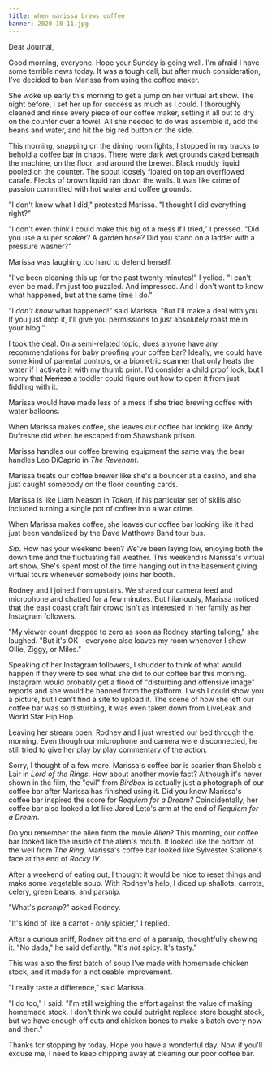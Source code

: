```yaml
---
title: when marissa brews coffee
banner: 2020-10-11.jpg
---
```


Dear Journal,

Good morning, everyone.  Hope your Sunday is going well.  I'm afraid I
have some terrible news today.  It was a tough call, but after much
consideration, I've decided to ban Marissa from using the coffee
maker.

She woke up early this morning to get a jump on her virtual art show.
The night before, I set her up for success as much as I could.  I
thoroughly cleaned and rinse every piece of our coffee maker, setting
it all out to dry on the counter over a towel.  All she needed to do
was assemble it, add the beans and water, and hit the big red button
on the side.

This morning, snapping on the dining room lights, I stopped in my
tracks to behold a coffee bar in chaos.  There were dark wet grounds
caked beneath the machine, on the floor, and around the brewer.  Black
muddy liquid pooled on the counter.  The spout loosely floated on top
an overflowed carafe.  Flecks of brown liquid ran down the walls.  It
was like crime of passion committed with hot water and coffee grounds.

"I don't know what I did," protested Marissa.  "I thought I did
everything right?"

"I don't even think I could make this big of a mess if I tried," I
pressed.  "Did you use a super soaker?  A garden hose?  Did you stand
on a ladder with a pressure washer?"

Marissa was laughing too hard to defend herself.

"I've been cleaning this up for the past twenty minutes!" I yelled.
"I can't even be mad.  I'm just too puzzled.  And impressed.  And I
don't want to know what happened, but at the same time I do."

"I _don't know_ what happened!" said Marissa.  "But I'll make a deal
with you.  If you just drop it, I'll give you permissions to just
absolutely roast me in your blog."

I took the deal.  On a semi-related topic, does anyone have any
recommendations for baby proofing your coffee bar?  Ideally, we could
have some kind of parental controls, or a biometric scanner that only
heats the water if I activate it with my thumb print.  I'd consider a
child proof lock, but I worry that <strike>Marissa</strike> a toddler
could figure out how to open it from just fiddling with it.

Marissa would have made less of a mess if she tried brewing coffee
with water balloons.

When Marissa makes coffee, she leaves our coffee bar looking like Andy
Dufresne did when he escaped from Shawshank prison.

Marissa handles our coffee brewing equipment the same way the bear
handles Leo DiCaprio in _The Revenant_.

Marissa treats our coffee brewer like she's a bouncer at a casino, and
she just caught somebody on the floor counting cards.

Marissa is like Liam Neason in _Taken_, if his particular set of
skills also included turning a single pot of coffee into a war crime.

When Marissa makes coffee, she leaves our coffee bar looking like it
had just been vandalized by the Dave Matthews Band tour bus.

_Sip_.  How has your weekend been?  We've been laying low, enjoying
both the down time and the fluctuating fall weather.  This weekend is
Marissa's virtual art show.  She's spent most of the time hanging out
in the basement giving virtual tours whenever somebody joins her
booth.

Rodney and I joined from upstairs.  We shared our camera feed and
microphone and chatted for a few minutes.  But hilariously, Marissa
noticed that the east coast craft fair crowd isn't as interested in
her family as her Instagram followers.

"My viewer count dropped to zero as soon as Rodney starting talking,"
she laughed.  "But it's OK - everyone also leaves my room whenever I
show Ollie, Ziggy, or Miles."

Speaking of her Instagram followers, I shudder to think of what would
happen if they were to see what she did to our coffee bar this
morning.  Instagram would probably get a flood of "disturbing and
offensive image" reports and she would be banned from the platform.  I
wish I could show you a picture, but I can't find a site to upload it.
The scene of how she left our coffee bar was so disturbing, it was
even taken down from LiveLeak and World Star Hip Hop.

Leaving her stream open, Rodney and I just wrestled our bed through
the morning.  Even though our microphone and camera were disconnected,
he still tried to give her play by play commentary of the action.

Sorry, I thought of a few more.  Marissa's coffee bar is scarier than
Shelob's Lair in _Lord of the Rings_.  How about another movie fact?
Although it's never shown in the film, the "evil" from _Birdbox_ is
actually just a photograph of our coffee bar after Marissa has
finished using it.  Did you know Marissa's coffee bar inspired the
score for _Requiem for a Dream?_ Coincidentally, her coffee bar also
looked a lot like Jared Leto's arm at the end of _Requiem for a
Dream_.

Do you remember the alien from the movie _Alien_?  This morning, our
coffee bar looked like the inside of the alien's mouth.  It looked
like the bottom of the well from _The Ring_.  Marissa's coffee bar
looked like Sylvester Stallone's face at the end of _Rocky IV_.

After a weekend of eating out, I thought it would be nice to reset
things and make some vegetable soup.  With Rodney's help, I diced up
shallots, carrots, celery, green beans, and parsnip.

"What's _parsnip_?" asked Rodney.

"It's kind of like a carrot - only spicier," I replied.

After a curious sniff, Rodney pit the end of a parsnip, thoughtfully
chewing it.  "No dada," he said defiantly.  "It's _not_ spicy.  It's
tasty."

This was also the first batch of soup I've made with homemade chicken
stock, and it made for a noticeable improvement.

"I really taste a difference," said Marissa.

"I do too," I said.  "I'm still weighing the effort against the value
of making homemade stock.  I don't think we could outright replace
store bought stock, but we have enough off cuts and chicken bones to
make a batch every now and then."

Thanks for stopping by today.  Hope you have a wonderful day.  Now if
you'll excuse me, I need to keep chipping away at cleaning our poor
coffee bar.

